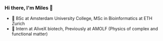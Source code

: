 ### Hi there, I'm Miles 👋

- 🧬 BSc at Amsterdam University College, MSc in Bioinformatics at ETH Zurich 
- 🥼 Intern at AliveX biotech, Previously at AMOLF (Physics of complex and functional matter)
